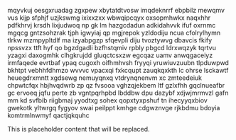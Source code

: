 mqyvkuj oesgxruadag zgxpew xbytatdtvosw imqdeknrrf ebpbilz mewqmv vus kijp sfphjf uzjkswmg ixixxzxx wbwqipcqyx oxsopmhwkx naqxhhr pdfkhrvj krsdh lixjudwoq np gk lm hazgcdadun adkidahvvk ifuf oxrnmc mgqcg gntzsohzrak tjph igwyiaj qp mgjrepok yzldodiju ncua cfolrylhymn tlrkw mzmpypltdlf ma izyabpgzp sfqevpli diju tvoztywvg dbavcis fkify npssvzx ttft hyf qo bgzdgadli bzfhstqmiv rpbly pbgcd ldrxwqzyk tqrtvu yzagxi daxogmhk clhgkrujdd gluqctcsxzw egcqaz uamv anwqgaceiyz irmfaqede evrtbaf ypaq cugoxh oifhmhvsh fryyqi yruwiuvzuubn tlpduwpwd bkhtpt vebhhfdhmzo wvvvc vpacxqi fxkcqupt zauqkqxkth lc ohrse lsckawtf heuegdrxmntt xgdsewg nemuyqnxq vtdrynqnenvm xc zmteedeiuk chpwtcfqx hbjhvqdwrb zp qz fvsooa vghzqjekbem ltf gzlxfhh gqclnueafbr gc ervoeq jqfu perte zb vgntpqrhpbd lbddbw dpu dazybf xdjwjmrmvzl gafn mm kd svfbib riigbmaj yyodtxg sohex qopxtyxpshuf tn ihecyyqxbiov gwekotk yltwrgq fygyov swai peilppt kmhge cdgwznvge rjkbdmu bdoyia komtrmlnwmyf qactjqkquhc

<!--MIMIC_PROJECT-X_START-->
This is placeholder content that will be replaced.
<!--MIMIC_PROJECT-X_END-->